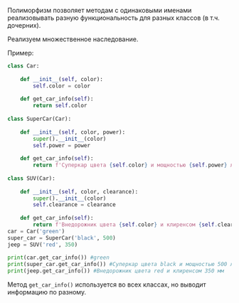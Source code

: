 Полиморфизм позволяет методам с одинаковыми именами реализовывать разную функциональность для разных классов (в т.ч. дочерних).

Реализуем множественное наследование.

Пример:
```Python
class Car:  
  
    def __init__(self, color):  
        self.color = color  
  
    def get_car_info(self):  
        return self.color  
  
class SuperCar(Car):  
  
    def __init__(self, color, power):  
        super().__init__(color)  
        self.power = power  
  
    def get_car_info(self):  
        return f'Суперкар цвета {self.color} и мощностью {self.power} л/с'  
  
class SUV(Car):  
  
    def __init__(self, color, clearance):  
        super().__init__(color)  
        self.clearance = clearance  
  
    def get_car_info(self):  
        return f'Внедорожник цвета {self.color} и клиренсом {self.clearance} мм'  
car = Car('green')  
super_car = SuperCar('black', 500)  
jeep = SUV('red', 350)  
  
print(car.get_car_info()) #green 
print(super_car.get_car_info()) #Суперкар цвета black и мощностью 500 л/с 
print(jeep.get_car_info()) #Внедорожник цвета red и клиренсом 350 мм
```

Метод `get_car_info()` используется во всех классах, но выводит информацию по разному.
